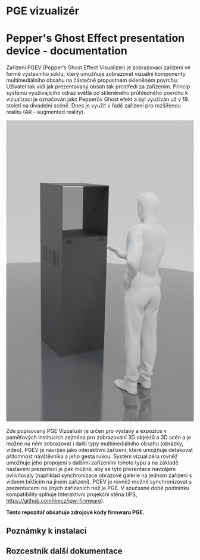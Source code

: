 # PGE vizualizér
# Pepper's Ghost Effect presentation device - documentation

Zařízení PGEV (Pepper’s Ghost Effect Visualizer) je zobrazovací zařízení ve formě výstavního soklu, který umožňuje zobrazovat 
vizuální komponenty multimediálního obsahu na částečně propustném skleněném povrchu. Uživatel tak vidí jak prezentovaný obsah 
tak prostředí za zařízením. Princip systému využívajícího odraz světla od skleněného průhledného povrchu k vizualizaci je 
označován jako Pepperův Ghost efekt a byl využíván už v 19. století na divadelní scéně. Dnes je využit v řadě zařízení pro 
rozšířenou realitu (AR - augmented reality).  

![Koncept](Doc/Images/pge-promo.png)

Zde popisovaný PGE Vizualizér je určen pro výstavy a expozice v paměťových institucích zejména pro zobrazování 3D objektů a 3D scén 
a je možné na něm zobrazovat i další typy multimediálního obsahu (obrázky, video). PGEV je navržen jako interaktivní zařízení, které 
umožňuje detekovat přítomnost návštěvníka a jeho gesta rukou. Systém vizualizéru rovněž umožňuje jeho propojení s dalšími zařízeními 
tohoto typu a na základě nastavení prezentací je pak možné, aby se tyto prezentace navzájem ovlivňovaly (například synchronizace 
obrazové galerie na jednom zařízení s videem běžícím na jiném zařízení). PGEV je rovněž možné synchronizovat s prezentacemi na 
jiných zařízeních než je PGE. V současné době podmínku kompatibility splňuje Interaktivní projekční stěna 
(IPS, https://github.com/iimcz/ipw-firmware).

**Tento repozitář obsahuje zdrojové kódy firmwaru PGE.**

## Poznámky k instalaci

## Rozcestník další dokumentace
